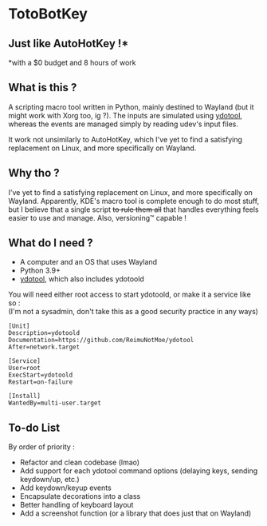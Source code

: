 # TotoBotKey
## Just like AutoHotKey !*
*with a $0 budget and 8 hours of work

## What is this ?
A scripting macro tool written in Python, mainly destined to Wayland (but it might work with Xorg too, ig ?).
The inputs are simulated using [ydotool](https://github.com/ReimuNotMoe/ydotool), whereas the events are managed simply by reading udev's input files.

It work not unsimilarly to AutoHotKey, which I've yet to find a satisfying replacement on Linux, and more specifically on Wayland.

## Why tho ?
I've yet to find a satisfying replacement on Linux, and more specifically on Wayland.
Apparently, KDE's macro tool is complete enough to do most stuff, but I believe that a single script ~~to rule them all~~ that handles everything feels easier to use and manage. Also, versioning:tm: capable !

## What do I need ?
- A computer and an OS that uses Wayland
- Python 3.9+
- [ydotool](https://github.com/ReimuNotMoe/ydotool), which also includes ydotoold

You will need either root access to start ydotoold, or make it a service like so :<br>
(I'm not a sysadmin, don't take this as a good security practice in any ways)
```
[Unit]
Description=ydotoold
Documentation=https://github.com/ReimuNotMoe/ydotool
After=network.target
 
[Service]
User=root
ExecStart=ydotoold
Restart=on-failure   
 
[Install]
WantedBy=multi-user.target
```

## To-do List
By order of priority :
- Refactor and clean codebase (lmao)
- Add support for each ydotool command options (delaying keys, sending keydown/up, etc.)
- Add keydown/keyup events
- Encapsulate decorations into a class
- Better handling of keyboard layout
- Add a screenshot function (or a library that does just that on Wayland)